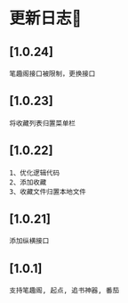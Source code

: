 # 更新日志🎈


## [1.0.24]
```
笔趣阁接口被限制，更换接口
```
## [1.0.23]
```
将收藏列表归置菜单栏
```

## [1.0.22]
```
1、优化逻辑代码
2、添加收藏
3、收藏文件归置本地文件
```

## [1.0.21]
```
添加纵横接口
```

## [1.0.1]
```
支持笔趣阁, 起点, 追书神器, 番茄
```

